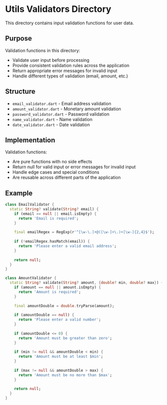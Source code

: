 # Utils Validators Directory

This directory contains input validation functions for user data.

## Purpose

Validation functions in this directory:
- Validate user input before processing
- Provide consistent validation rules across the application
- Return appropriate error messages for invalid input
- Handle different types of validation (email, amount, etc.)

## Structure

- `email_validator.dart` - Email address validation
- `amount_validator.dart` - Monetary amount validation
- `password_validator.dart` - Password validation
- `name_validator.dart` - Name validation
- `date_validator.dart` - Date validation

## Implementation

Validation functions:
- Are pure functions with no side effects
- Return null for valid input or error messages for invalid input
- Handle edge cases and special conditions
- Are reusable across different parts of the application

## Example

```dart
class EmailValidator {
  static String? validate(String? email) {
    if (email == null || email.isEmpty) {
      return 'Email is required';
    }
    
    final emailRegex = RegExp(r'^[\w-\.]+@([\w-]+\.)+[\w-]{2,4}$');
    
    if (!emailRegex.hasMatch(email)) {
      return 'Please enter a valid email address';
    }
    
    return null;
  }
}

class AmountValidator {
  static String? validate(String? amount, {double? min, double? max}) {
    if (amount == null || amount.isEmpty) {
      return 'Amount is required';
    }
    
    final amountDouble = double.tryParse(amount);
    
    if (amountDouble == null) {
      return 'Please enter a valid number';
    }
    
    if (amountDouble <= 0) {
      return 'Amount must be greater than zero';
    }
    
    if (min != null && amountDouble < min) {
      return 'Amount must be at least $min';
    }
    
    if (max != null && amountDouble > max) {
      return 'Amount must be no more than $max';
    }
    
    return null;
  }
}
```